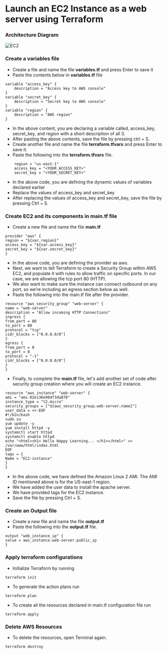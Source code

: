# Launch an EC2 Instance as a web server using Terraform
### Architecture Diagram
![EC2](https://github.com/user-attachments/assets/fe39c1e1-7b70-43c7-b5fd-2f204ddccdbb)
### Create a variables file
- Create a file and name the file **variables.tf** and press Enter to save it
- Paste the contents below in **variables.tf** file
```
variable "access_key" {
    description = "Access key to AWS console"
}
variable "secret_key" {
    description = "Secret key to AWS console"
}
variable "region" {
    description = "AWS region"
}
```
- In the above content, you are declaring a variable called, access_key, secret_key, and region with a short description of all 3.
- After pasting the above contents, save the file by pressing ctrl + S.
- Create another file and name the file **terraform.tfvars** and press Enter to save it.
- Paste the following into the **terraform.tfvars** file.
```
    region = "us-east-1"
    access_key = "<YOUR_ACCESS_KEY>"        
    secret_key = "<YOUR_SECRET_KEY>"
```
- In the above code, you are defining the dynamic values of variables declared earlier
- Replace the values of access_key and secret_key
- After replacing the values of access_key and secret_key, save the file by pressing Ctrl + S.
### Create EC2 and its components in main.tf file
- Create a new file and name  the file **main.tf**
```
provider "aws" {
region = "${var.region}"
access_key = "${var.access_key}"
secret_key = "${var.secret_key}"
}
```
- In the above code, you are defining the provider as aws.
- Next, we want to tell Terraform to create a Security Group within AWS EC2, and populate it with rules to allow traffic on specific ports. In         our case, we are allowing the tcp port 80 (HTTP).
- We also want to make sure the instance can connect outbound on any port, so we’re including an egress section below as well.
- Paste the following into the main.tf file after the provider.
```
resource "aws_security_group" "web-server" {
name = "web-server"
description = "Allow incoming HTTP Connections" 
ingress {
from_port = 80
to_port = 80
protocol = "tcp"
cidr_blocks = ["0.0.0.0/0"]         
}   
egress {
from_port = 0
to_port = 0
protocol = "-1"
cidr_blocks = ["0.0.0.0/0"]         
}           
}
```
- Finally, to complete the **main.tf** file, let's add another set of code after security group creation where you will create an EC2 instance.
```
resource "aws_instance" "web-server" {
ami = "ami-02e136e904f3da870"
instance_type = "t2.micro"
security_groups = ["${aws_security_group.web-server.name}"]
user_data = <<-EOF
#!/bin/bash 
sudo su
yum update -y
yum install httpd -y
systemctl start httpd
systemctl enable httpd
echo "<html><h1> Hello Happy Learning... </h1></html>" >> /var/www/html/index.html       
EOF 
tags = {
Name = "EC2-instance"           
}           
}
```
- In the above code, we have defined the Amazon Linux 2 AMI. The AMI ID mentioned above is for the US-east-1 region.
- We have added the user data to install the apache server.
- We have provided tags for the EC2 instance.
- Save the file by pressing Ctrl + S.
### Create an Output file
- Create a new file and name the file **output.tf**
- Paste the following into the **output.tf** file.
```
output "web_instance_ip" {
value = aws_instance.web-server.public_ip           
}
```
### Apply terraform configurations
- Initialize Terraform by running
```
terraform init
```
- To generate the action plans run
```
terraform plan
```
- To create all the resources declared in main.tf configuration file run
```
terraform apply
```
### Delete AWS Resources
- To delete the resources, open Terminal again.
```
terraform destroy
```
